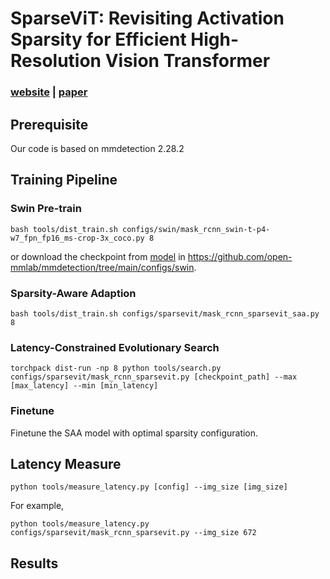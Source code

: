 # SparseViT: Revisiting Activation Sparsity for Efficient High-Resolution Vision Transformer

### [website](https://sparsevit.mit.edu/) | [paper](https://arxiv.org/abs/2303.17605)

## Prerequisite

Our code is based on mmdetection 2.28.2


## Training Pipeline

### Swin Pre-train

```
bash tools/dist_train.sh configs/swin/mask_rcnn_swin-t-p4-w7_fpn_fp16_ms-crop-3x_coco.py 8
```

or download the checkpoint from [model](https://download.openmmlab.com/mmdetection/v2.0/swin/mask_rcnn_swin-t-p4-w7_fpn_fp16_ms-crop-3x_coco/mask_rcnn_swin-t-p4-w7_fpn_fp16_ms-crop-3x_coco_20210908_165006-90a4008c.pth) in https://github.com/open-mmlab/mmdetection/tree/main/configs/swin.

### Sparsity-Aware Adaption

```
bash tools/dist_train.sh configs/sparsevit/mask_rcnn_sparsevit_saa.py 8
```


### Latency-Constrained Evolutionary Search

```
torchpack dist-run -np 8 python tools/search.py configs/sparsevit/mask_rcnn_sparsevit.py [checkpoint_path] --max [max_latency] --min [min_latency]
```

### Finetune

Finetune the SAA model with optimal sparsity configuration.

## Latency Measure

```
python tools/measure_latency.py [config] --img_size [img_size]
```

For example,
```
python tools/measure_latency.py configs/sparsevit/mask_rcnn_sparsevit.py --img_size 672
```


## Results


